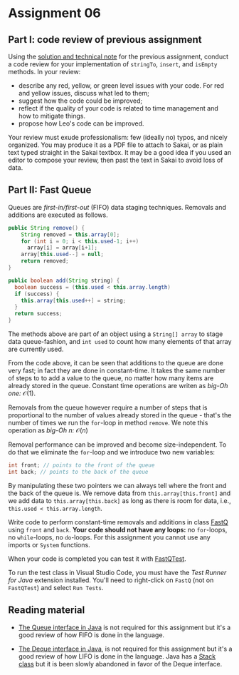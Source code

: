 # Assignment 06

## Part I: code review of previous assignment

Using the [solution and technical note](../06-linkedlists/TechNote.md) for the previous assignment, conduct a code review for your implementation of ``stringTo``, ``insert``, and ``isEmpty`` methods. In your review:

* describe any red, yellow, or green level issues with your code. For red and yellow issues, discuss what led to them;
* suggest how the code could be improved;
* reflect if the quality of your code is related to time management and how to mitigate things.
* propose how Leo's code can be improved.

Your review must exude professionalism: few (ideally no) typos, and nicely organized. You may produce it as a PDF file to attach to Sakai, or as plain text typed straight in the Sakai textbox. It may be a good idea if you used an editor to compose your review, then past the text in Sakai to avoid loss of data.
 

## Part II: Fast Queue

Queues are *first-in/first-out* (FIFO) data staging techniques. Removals and additions are executed as follows.

```java
public String remove() {
    String removed = this.array[0]; 
    for (int i = 0; i < this.used-1; i++) 
      array[i] = array[i+1];
    array[this.used--] = null;
    return removed;
}

public boolean add(String string) {
  boolean success = (this.used < this.array.length)
  if (success) {
    this.array[this.used++] = string;
  }
  return success;
}
```
 The methods above are part of an object using a ``String[] array`` to stage data queue-fashion, and ``int used`` to count how many elements of that array are currently used.

 From the code above, it can be seen that additions to the queue are done very fast; in fact they are done in constant-time. It takes the same number of steps to to add a value to the queue, no matter how many items are already stored in the queue. Constant time operations are writen as *big-Oh one:* $\mathcal{O}{(1)}$.

 Removals from the queue however require a number of steps that is proportional to the number of values already stored in the queue - that's the number of times we run the `for`-loop in method `remove`. We note this operation as *big-Oh n:* $\mathcal{O}(n)$

Removal performance can be improved and become size-independent. To do that we eliminate the `for`-loop and we introduce two new variables:

```java
int front; // points to the front of the queue
int back; // points to the back of the queue
```

By manipulating these two pointers we can always tell where the front and the back of the queue is. We remove data from `this.array[this.front]` and we add data to `this.array[this.back]` as long as there is room for data, i.e., `this.used < this.array.length`.

Write code to perform constant-time removals and additions in class [FastQ](./FastQ.java) using `front` and `back`. **Your code should not have any loops:** no `for`-loops, no `while`-loops, no `do`-loops. For this assignment you cannot use any imports or ``System`` functions.

When your code is completed you can test it with [FastQTest](./FastQTest.java). 

To run the test class in Visual Studio Code, you must have the *Test Runner for Java* extension installed. You'll need to right-click on ``FastQ`` (not on ``FastQTest``) and select ``Run Tests``.

## Reading material
 
* [The Queue interface in Java](https://docs.oracle.com/en/java/javase/21/docs/api/java.base/java/util/Queue.html) is not required for this assignment but it's a good review of how FIFO is done in the language.

* [The Deque interface in Java](https://docs.oracle.com/en/java/javase/19/docs/api/java.base/java/util/Deque.html), is not required for this assignment but it's a good review of how LIFO is done in the language. Java has a [Stack class](https://docs.oracle.com/en/java/javase/19/docs/api/java.base/java/util/Stack.html) but it is been slowly abandoned in favor of the Deque interface.